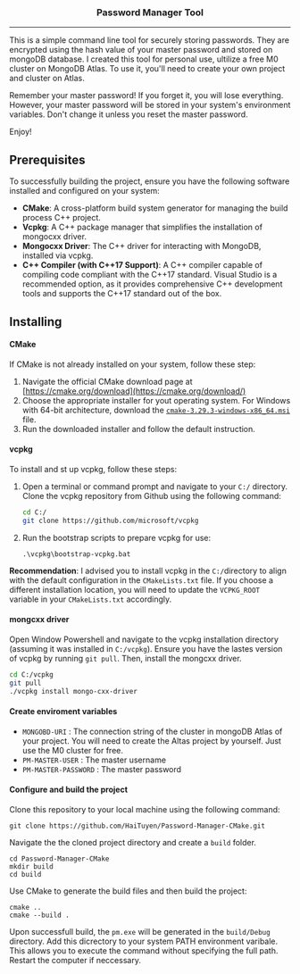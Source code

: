 <h3 align="center">Password Manager Tool</h3>

---

This is a simple command line tool for securely storing passwords. They are encrypted using the hash value of your master password and stored on mongoDB database. I created this tool for personal use, ultilize a free M0 cluster on MongoDB Atlas. To use it, you'll need to create your own project and cluster on Atlas.

Remember your master password! If you forget it, you will lose everything. However, your master password will be stored in your system's environment variables. Don't change it unless you reset the master password.

Enjoy!

## Prerequisites

To successfully building the project, ensure you have the following software installed and configured on your system:

* **CMake**: A cross-platform build system generator for managing the build process C++ project.
* **Vcpkg**: A C++ package manager that simplifies the installation of mongocxx driver.
* **Mongocxx Driver**: The C++ driver for interacting with MongoDB, installed via vcpkg.
* **C++ Compiler (with C++17 Support)**: A C++ compiler capable of compiling code compliant with the C++17 standard. Visual Studio is a recommended option, as it provides comprehensive C++ development tools and supports the C++17 standard out of the box.

## Installing

#### CMake

If CMake is not already installed on your system, follow these step:

1. Navigate the official CMake download page at [https://cmake.org/download](https://cmake.org/download/)
2. Choose the appropriate installer for yout operating system. For Windows with 64-bit architecture, download the [`cmake-3.29.3-windows-x86_64.msi`](https://github.com/Kitware/CMake/releases/download/v3.29.3/cmake-3.29.3-windows-x86_64.msi) file.
3. Run the downloaded installer and follow the default instruction.

#### vcpkg

To install and st up vcpkg, follow these steps: 

1. Open a terminal or command prompt and navigate to your `C:/` directory. Clone the vcpkg repository from Github using the following command:

   ```bash
   cd C:/
   git clone https://github.com/microsoft/vcpkg
   ```
2. Run the bootstrap scripts to prepare vcpkg for use:

   ```
   .\vcpkg\bootstrap-vcpkg.bat
   ```

**Recommendation**: I advised you to install vcpkg in the `C:/`directory to align with the default configuration in the `CMakeLists.txt` file. If you choose a different installation location, you will need to update the `VCPKG_ROOT` variable in your `CMakeLists.txt` accordingly.

#### mongcxx driver

Open Window Powershell and navigate to the vcpkg installation directory (assuming it was installed in `C:/vcpkg`). Ensure you have the lastes version of vcpkg by running `git pull`. Then, install the mongcxx driver.

```bash
cd C:/vcpkg
git pull
./vcpkg install mongo-cxx-driver
```

#### Create enviroment variables

* `MONGOBD-URI` : The connection string of the cluster in mongoDB Atlas of your project. You will need to create the Altas project by yourself. Just use the M0 cluster for free.
* `PM-MASTER-USER` : The master username
* `PM-MASTER-PASSWORD` : The master password

#### Configure and build the project

Clone this repository to your local machine using the following command:

```
git clone https://github.com/HaiTuyen/Password-Manager-CMake.git
```

Navigate the the cloned project directory and create a `build` folder.

```
cd Password-Manager-CMake
mkdir build
cd build
```

Use CMake to generate the build files and then build the project:

```
cmake ..
cmake --build .

```

Upon successfull build, the `pm.exe` will be generated in the `build/Debug` directory. Add this dicrectory to your system PATH environment varibale. This allows you to execute the command without specifying the full path. Restart the computer if neccessary.
